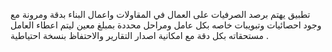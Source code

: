 تطبيق يهتم برصد الصرفيات على العمال في المقاولات واعمال البناء بدقة ومرونة مع وجود احصائيات وتبويبات خاصه بكل عامل ومراحل محددة بمبلغ معين ليتم اعطاء العامل مستحقاته بكل دقة مع امكانية اصدار التقارير والاحتفاظ بنسخة احتياطية .
